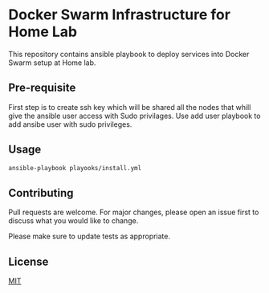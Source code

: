 # Docker Swarm Infrastructure for Home Lab

This repository contains ansible playbook to deploy services into Docker Swarm setup at Home lab.

## Pre-requisite 
First step is to create ssh key which will be shared all the nodes that whill give the ansible user access with Sudo privilages. Use add user playbook to add ansibe user with sudo privileges.


## Usage

```bash
ansible-playbook playooks/install.yml
```

## Contributing
Pull requests are welcome. For major changes, please open an issue first to discuss what you would like to change.

Please make sure to update tests as appropriate.

## License
[MIT](https://choosealicense.com/licenses/mit/)
